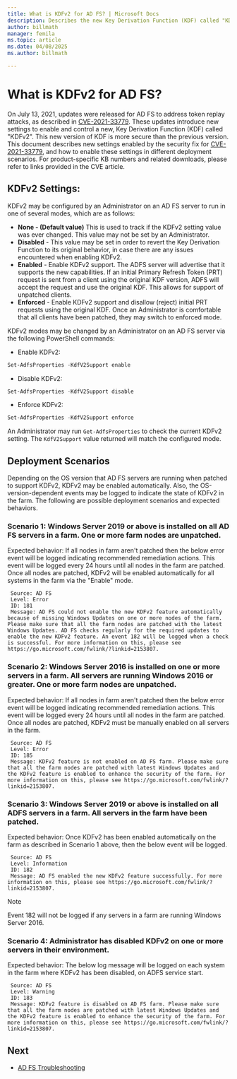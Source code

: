 ```yaml
---
title: What is KDFv2 for AD FS? | Microsoft Docs
description: Describes the new Key Derivation Function (KDF) called "KDFv2" for AD FS
author: billmath
manager: femila
ms.topic: article
ms.date: 04/08/2025
ms.author: billmath

---
```






# What is KDFv2 for AD FS?

On July 13, 2021, updates were released for AD FS to address token replay attacks, as described in [CVE-2021-33779](https://msrc.microsoft.com/update-guide/vulnerability/CVE-2021-33779). These updates introduce new settings to enable and control a new, Key Derivation Function (KDF) called "KDFv2". This new version of KDF is more secure than the previous version. This document describes new settings enabled by the security fix for [CVE-2021-33779](https://msrc.microsoft.com/update-guide/vulnerability/CVE-2021-33779), and how to enable these settings in different deployment scenarios. For product-specific KB numbers and related downloads, please refer to links provided in the CVE article.
 
## KDFv2 Settings:
 
KDFv2 may be configured by an Administrator on an AD FS server to run in one of several modes, which are as follows:
 
 - **None - (Default value)** This is used to track if the KDFv2 setting value was ever changed. This value may not be set by an Administrator. 
- **Disabled** - This value may be set in order to revert the Key Derivation Function to its original behavior, in case there are any issues encountered when enabling KDFv2. 
- **Enabled** - Enable KDFv2 support. The ADFS server will advertise that it supports the new capabilities. If an initial Primary Refresh Token (PRT) request is sent from a client using the original KDF version, ADFS will accept the request and use the original KDF. This allows for support of unpatched clients.
- **Enforced** - Enable KDFv2 support and disallow (reject) initial PRT requests using the original KDF. Once an Administrator is comfortable that all clients have been patched, they may switch to enforced mode. 
 
KDFv2 modes may be changed by an Administrator on an AD FS server via the following PowerShell commands:
 
- Enable KDFv2:
 ```powershell
 Set-AdfsProperties -KdfV2Support enable 
 ```

- Disable KDFv2:
 ```powershell
 Set-AdfsProperties -KdfV2Support disable 
 ```
- Enforce KDFv2:
 ```powershell
 Set-AdfsProperties -KdfV2Support enforce 
 ``` 
An Administrator may run `Get-AdfsProperties` to check the current KDFv2 setting. The `KdfV2Support` value returned will match the configured mode.
 
## Deployment Scenarios
Depending on the OS version that AD FS servers are running when patched to support KDFv2, KDFv2 may be enabled automatically. Also, the OS-version-dependent events may be logged to indicate the state of KDFv2 in the farm. The following are possible deployment scenarios and expected behaviors.
 
### Scenario 1: Windows Server 2019 or above is installed on all AD FS servers in a farm. One or more farm nodes are unpatched.
 
 Expected behavior: If all nodes in farm aren't patched then the below error event will be logged indicating recommended remediation actions. This event will be logged every 24 hours until all nodes in the farm are patched. Once all nodes are patched, KDFv2 will be enabled automatically for all systems in the farm via the "Enable" mode.
 
```
 Source: AD FS 
 Level: Error 
 ID: 181 
 Message: AD FS could not enable the new KDFv2 feature automatically because of missing Windows Updates on one or more nodes of the farm. Please make sure that all the farm nodes are patched with the latest Windows Updates. AD FS checks regularly for the required updates to enable the new KDFv2 feature. An event 182 will be logged when a check is successful. For more information on this, please see https://go.microsoft.com/fwlink/?linkid=2153807. 
 ```

### Scenario 2: Windows Server 2016 is installed on one or more servers in a farm. All servers are running Windows 2016 or greater. One or more farm nodes are unpatched.
 
 Expected behavior: If all nodes in farm aren't patched then the below error event will be logged indicating recommended remediation actions. This event will be logged every 24 hours until all nodes in the farm are patched. Once all nodes are patched, KDFv2 must be manually enabled on all servers in the farm.
 
```
 Source: AD FS 
 Level: Error 
 ID: 185 
 Message: KDFv2 feature is not enabled on AD FS farm. Please make sure that all the farm nodes are patched with latest Windows Updates and the KDFv2 feature is enabled to enhance the security of the farm. For more information on this, please see https://go.microsoft.com/fwlink/?linkid=2153807. 
``` 

### Scenario 3: Windows Server 2019 or above is installed on all ADFS servers in a farm. All servers in the farm have been patched.
 
 Expected behavior: Once KDFv2 has been enabled automatically on the farm as described in Scenario 1 above, then the below event will be logged.
 
```
 Source: AD FS 
 Level: Information 
 ID: 182 
 Message: AD FS enabled the new KDFv2 feature successfully. For more information on this, please see https://go.microsoft.com/fwlink/?linkid=2153807. 
 ```

 >[!Note]
 > Event 182 will not be logged if any servers in a farm are running Windows Server 2016.
 
### Scenario 4: Administrator has disabled KDFv2 on one or more servers in their environment.
 
 Expected behavior: The below log message will be logged on each system in the farm where KDFv2 has been disabled, on ADFS service start.
 
```
 Source: AD FS 
 Level: Warning 
 ID: 183 
 Message: KDFv2 feature is disabled on AD FS farm. Please make sure that all the farm nodes are patched with latest Windows Updates and the KDFv2 feature is enabled to enhance the security of the farm. For more information on this, please see https://go.microsoft.com/fwlink/?linkid=2153807. 
 ```

## Next


- [AD FS Troubleshooting](../../ad-fs/troubleshooting/ad-fs-tshoot-overview.md)
